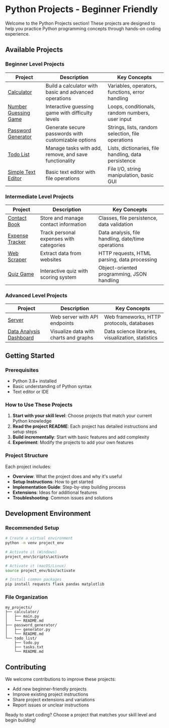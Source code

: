 # Python Projects - Beginner Friendly

Welcome to the Python Projects section! These projects are designed to help you practice Python programming concepts through hands-on coding experience.

## Available Projects

### Beginner Level Projects

| Project | Description | Key Concepts |
|---------|-------------|-------------|
| [Calculator](Calculator/) | Build a calculator with basic and advanced operations | Variables, operators, functions, error handling |
| [Number Guessing Game](NumberGuessingGame/) | Interactive guessing game with difficulty levels | Loops, conditionals, random numbers, user input |
| [Password Generator](PasswordGenerator/) | Generate secure passwords with customizable options | Strings, lists, random selection, file operations |
| [Todo List](TodoList/) | Manage tasks with add, remove, and save functionality | Lists, dictionaries, file handling, data persistence |
| [Simple Text Editor](SimpleTextEditor/) | Basic text editor with file operations | File I/O, string manipulation, basic GUI |

### Intermediate Level Projects

| Project | Description | Key Concepts |
|---------|-------------|-------------|
| [Contact Book](ContactBook/) | Store and manage contact information | Classes, file persistence, data validation |
| [Expense Tracker](ExpenseTracker/) | Track personal expenses with categories | Data analysis, file handling, date/time operations |
| [Web Scraper](WebScraper/) | Extract data from websites | HTTP requests, HTML parsing, data processing |
| [Quiz Game](QuizGame/) | Interactive quiz with scoring system | Object-oriented programming, JSON handling |

### Advanced Level Projects

| Project | Description | Key Concepts |
|---------|-------------|-------------|
| [Server](Server/) | Web server with API endpoints | Web frameworks, HTTP protocols, databases |
| [Data Analysis Dashboard](DataDashboard/) | Visualize data with charts and graphs | Data science libraries, visualization, statistics |

## Getting Started

### Prerequisites
- Python 3.8+ installed
- Basic understanding of Python syntax
- Text editor or IDE

### How to Use These Projects

1. **Start with your skill level**: Choose projects that match your current Python knowledge
2. **Read the project README**: Each project has detailed instructions and setup steps
3. **Build incrementally**: Start with basic features and add complexity
4. **Experiment**: Modify the projects to add your own features

### Project Structure
Each project includes:
- **Overview**: What the project does and why it's useful
- **Setup Instructions**: How to get started
- **Implementation Guide**: Step-by-step building process
- **Extensions**: Ideas for additional features
- **Troubleshooting**: Common issues and solutions

## Development Environment

### Recommended Setup
```bash
# Create a virtual environment
python -m venv project_env

# Activate it (Windows)
project_env\Scripts\activate

# Activate it (macOS/Linux)
source project_env/bin/activate

# Install common packages
pip install requests flask pandas matplotlib
```

### File Organization
```
my_projects/
├── calculator/
│   ├── main.py
│   └── README.md
├── password_generator/
│   ├── generator.py
│   └── README.md
└── todo_list/
    ├── todo.py
    ├── tasks.txt
    └── README.md
```

## Contributing

We welcome contributions to improve these projects:
- Add new beginner-friendly projects
- Improve existing project instructions
- Share project extensions and variations
- Report issues or unclear instructions

Ready to start coding? Choose a project that matches your skill level and begin building!